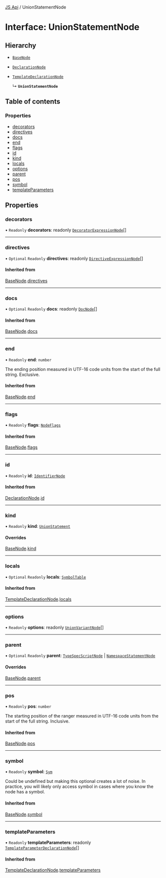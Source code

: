[JS Api](../index.md) / UnionStatementNode

# Interface: UnionStatementNode

## Hierarchy

- [`BaseNode`](BaseNode.md)

- [`DeclarationNode`](DeclarationNode.md)

- [`TemplateDeclarationNode`](TemplateDeclarationNode.md)

  ↳ **`UnionStatementNode`**

## Table of contents

### Properties

- [decorators](UnionStatementNode.md#decorators)
- [directives](UnionStatementNode.md#directives)
- [docs](UnionStatementNode.md#docs)
- [end](UnionStatementNode.md#end)
- [flags](UnionStatementNode.md#flags)
- [id](UnionStatementNode.md#id)
- [kind](UnionStatementNode.md#kind)
- [locals](UnionStatementNode.md#locals)
- [options](UnionStatementNode.md#options)
- [parent](UnionStatementNode.md#parent)
- [pos](UnionStatementNode.md#pos)
- [symbol](UnionStatementNode.md#symbol)
- [templateParameters](UnionStatementNode.md#templateparameters)

## Properties

### decorators

• `Readonly` **decorators**: readonly [`DecoratorExpressionNode`](DecoratorExpressionNode.md)[]

___

### directives

• `Optional` `Readonly` **directives**: readonly [`DirectiveExpressionNode`](DirectiveExpressionNode.md)[]

#### Inherited from

[BaseNode](BaseNode.md).[directives](BaseNode.md#directives)

___

### docs

• `Optional` `Readonly` **docs**: readonly [`DocNode`](DocNode.md)[]

#### Inherited from

[BaseNode](BaseNode.md).[docs](BaseNode.md#docs)

___

### end

• `Readonly` **end**: `number`

The ending position measured in UTF-16 code units from the start of the
full string. Exclusive.

#### Inherited from

[BaseNode](BaseNode.md).[end](BaseNode.md#end)

___

### flags

• `Readonly` **flags**: [`NodeFlags`](../enums/NodeFlags.md)

#### Inherited from

[BaseNode](BaseNode.md).[flags](BaseNode.md#flags)

___

### id

• `Readonly` **id**: [`IdentifierNode`](IdentifierNode.md)

#### Inherited from

[DeclarationNode](DeclarationNode.md).[id](DeclarationNode.md#id)

___

### kind

• `Readonly` **kind**: [`UnionStatement`](../enums/SyntaxKind.md#unionstatement)

#### Overrides

[BaseNode](BaseNode.md).[kind](BaseNode.md#kind)

___

### locals

• `Optional` `Readonly` **locals**: [`SymbolTable`](SymbolTable.md)

#### Inherited from

[TemplateDeclarationNode](TemplateDeclarationNode.md).[locals](TemplateDeclarationNode.md#locals)

___

### options

• `Readonly` **options**: readonly [`UnionVariantNode`](UnionVariantNode.md)[]

___

### parent

• `Optional` `Readonly` **parent**: [`TypeSpecScriptNode`](TypeSpecScriptNode.md) \| [`NamespaceStatementNode`](NamespaceStatementNode.md)

#### Overrides

[BaseNode](BaseNode.md).[parent](BaseNode.md#parent)

___

### pos

• `Readonly` **pos**: `number`

The starting position of the ranger measured in UTF-16 code units from the
start of the full string. Inclusive.

#### Inherited from

[BaseNode](BaseNode.md).[pos](BaseNode.md#pos)

___

### symbol

• `Readonly` **symbol**: [`Sym`](Sym.md)

Could be undefined but making this optional creates a lot of noise. In practice,
you will likely only access symbol in cases where you know the node has a symbol.

#### Inherited from

[BaseNode](BaseNode.md).[symbol](BaseNode.md#symbol)

___

### templateParameters

• `Readonly` **templateParameters**: readonly [`TemplateParameterDeclarationNode`](TemplateParameterDeclarationNode.md)[]

#### Inherited from

[TemplateDeclarationNode](TemplateDeclarationNode.md).[templateParameters](TemplateDeclarationNode.md#templateparameters)
